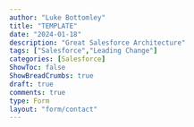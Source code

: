 ```yaml
---
author: "Luke Bottomley"
title: "TEMPLATE"
date: "2024-01-18"
description: "Great Salesforce Architecture"
tags: ["Salesforce","Leading Change"]
categories: [Salesforce]
ShowToc: false
ShowBreadCrumbs: true
draft: true
comments: true
type: Form
layout: "form/contact"
---
```

